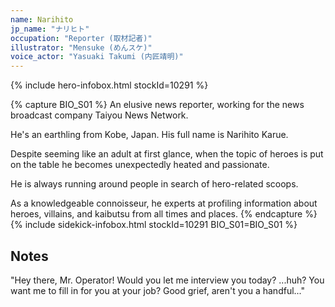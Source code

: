 ```yaml
---
name: Narihito
jp_name: "ナリヒト"
occupation: "Reporter (取材記者)"
illustrator: "Mensuke (めんスケ)"
voice_actor: "Yasuaki Takumi (内匠靖明)"
---
```


{% include hero-infobox.html stockId=10291 %}

{% capture BIO_S01 %}
An elusive news reporter, working for the news broadcast company Taiyou News Network.

He's an earthling from Kobe, Japan. His full name is Narihito Karue.

Despite seeming like an adult at first glance, when the topic of heroes is put on the table he becomes unexpectedly heated and passionate.

He is always running around people in search of hero-related scoops.

As a knowledgeable connoisseur, he experts at profiling information about heroes, villains, and kaibutsu from all times and places.
{% endcapture %}
{% include sidekick-infobox.html stockId=10291 BIO_S01=BIO_S01 %}

## Notes

"Hey there, Mr. Operator! Would you let me interview you today? ...huh? You want me to fill in for you at your job? Good grief, aren't you a handful..."
